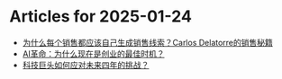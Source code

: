 # Articles for 2025-01-24

- [为什么每个销售都应该自己生成销售线索？Carlos Delatorre的销售秘籍](https://keithhchen.github.io/wpa-md-previews/2025-01-24/html/为什么每个销售都应该自己生成销售线索Carlos-Delatorre的销售秘籍.html)
- [AI革命：为什么现在是创业的最佳时机？](https://keithhchen.github.io/wpa-md-previews/2025-01-24/html/AI革命为什么现在是创业的最佳时机.html)
- [科技巨头如何应对未来四年的挑战？](https://keithhchen.github.io/wpa-md-previews/2025-01-24/html/科技巨头如何应对未来四年的挑战.html)